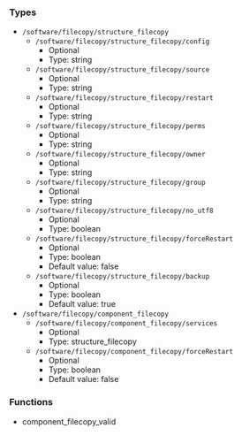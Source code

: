 
### Types

 - `/software/filecopy/structure_filecopy`
    - `/software/filecopy/structure_filecopy/config`
        - Optional
        - Type: string
    - `/software/filecopy/structure_filecopy/source`
        - Optional
        - Type: string
    - `/software/filecopy/structure_filecopy/restart`
        - Optional
        - Type: string
    - `/software/filecopy/structure_filecopy/perms`
        - Optional
        - Type: string
    - `/software/filecopy/structure_filecopy/owner`
        - Optional
        - Type: string
    - `/software/filecopy/structure_filecopy/group`
        - Optional
        - Type: string
    - `/software/filecopy/structure_filecopy/no_utf8`
        - Optional
        - Type: boolean
    - `/software/filecopy/structure_filecopy/forceRestart`
        - Optional
        - Type: boolean
        - Default value: false
    - `/software/filecopy/structure_filecopy/backup`
        - Optional
        - Type: boolean
        - Default value: true
 - `/software/filecopy/component_filecopy`
    - `/software/filecopy/component_filecopy/services`
        - Optional
        - Type: structure_filecopy
    - `/software/filecopy/component_filecopy/forceRestart`
        - Optional
        - Type: boolean
        - Default value: false

### Functions

 - component_filecopy_valid
